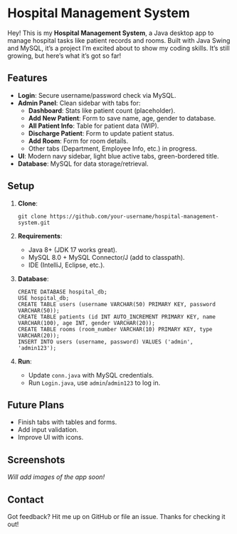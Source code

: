 # Hospital Management System

Hey! This is my **Hospital Management System**, a Java desktop app to manage hospital tasks like patient records and rooms. Built with Java Swing and MySQL, it’s a project I’m excited about to show my coding skills. It’s still growing, but here’s what it’s got so far!

## Features

*   **Login**: Secure username/password check via MySQL.
*   **Admin Panel**: Clean sidebar with tabs for:
    *   **Dashboard**: Stats like patient count (placeholder).
    *   **Add New Patient**: Form to save name, age, gender to database.
    *   **All Patient Info**: Table for patient data (WIP).
    *   **Discharge Patient**: Form to update patient status.
    *   **Add Room**: Form for room details.
    *   Other tabs (Department, Employee Info, etc.) in progress.
*   **UI**: Modern navy sidebar, light blue active tabs, green-bordered title.
*   **Database**: MySQL for data storage/retrieval.

## Setup

1.  **Clone**:
    
        git clone https://github.com/your-username/hospital-management-system.git
        
    
2.  **Requirements**:
    
    *   Java 8+ (JDK 17 works great).
    *   MySQL 8.0 + MySQL Connector/J (add to classpath).
    *   IDE (IntelliJ, Eclipse, etc.).
3.  **Database**:
    
        CREATE DATABASE hospital_db;
        USE hospital_db;
        CREATE TABLE users (username VARCHAR(50) PRIMARY KEY, password VARCHAR(50));
        CREATE TABLE patients (id INT AUTO_INCREMENT PRIMARY KEY, name VARCHAR(100), age INT, gender VARCHAR(20));
        CREATE TABLE rooms (room_number VARCHAR(10) PRIMARY KEY, type VARCHAR(20));
        INSERT INTO users (username, password) VALUES ('admin', 'admin123');
        
    
4.  **Run**:
    
    *   Update `conn.java` with MySQL credentials.
    *   Run `Login.java`, use `admin`/`admin123` to log in.

## Future Plans

*   Finish tabs with tables and forms.
*   Add input validation.
*   Improve UI with icons.

## Screenshots

_Will add images of the app soon!_

## Contact

Got feedback? Hit me up on GitHub or file an issue. Thanks for checking it out!
